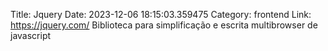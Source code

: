 Title: Jquery
Date: 2023-12-06 18:15:03.359475
Category: frontend
Link: https://jquery.com/
Biblioteca para simplificação e escrita multibrowser de javascript
